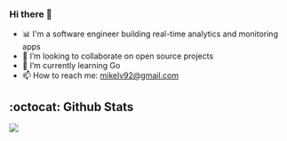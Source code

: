 ### Hi there 👋

- 📊 I'm a software engineer building real-time analytics and monitoring apps
- 👯 I’m looking to collaborate on open source projects
- 🌱 I’m currently learning Go
- 📫 How to reach me: mikelv92@gmail.com


## :octocat: **Github Stats**
<img align="center" src="https://github-readme-stats.vercel.app/api?username=mikelv92&show_icons=true&theme=tokyonight&line_height=27" />

<!--
**mikelv92/mikelv92** is a ✨ _special_ ✨ repository because its `README.md` (this file) appears on your GitHub profile.

Here are some ideas to get you started:

- 🔭 I’m currently working on ...
- 🌱 I’m currently learning ...
- 👯 I’m looking to collaborate on ...
- 🤔 I’m looking for help with ...
- 💬 Ask me about ...
- 📫 How to reach me: ...
- 😄 Pronouns: ...
- ⚡ Fun fact: ...
-->
